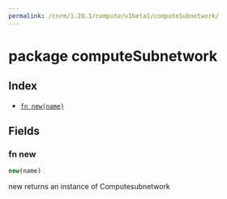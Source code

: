 ```yaml
---
permalink: /cnrm/1.20.1/compute/v1beta1/computeSubnetwork/
---
```


# package computeSubnetwork



## Index

* [`fn new(name)`](#fn-new)

## Fields

### fn new

```ts
new(name)
```

new returns an instance of Computesubnetwork